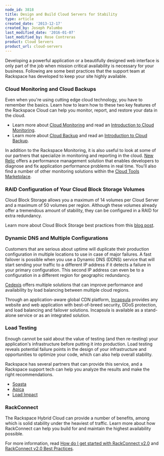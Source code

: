 ```yaml
---
node_id: 3818
title: Design and Build Cloud Servers for Stability
type: article
created_date: '2013-12-17'
created_by: Joseph Palumbo
last_modified_date: '2016-01-07'
last_modified_by: Rose Contreras
product: Cloud Servers
product_url: cloud-servers
---
```


Developing a powerful application or a beautifully designed web
interface is only part of the job when mission critical availability is
necessary for your business. Following are some best practices that the
support team at Rackspace has developed to keep your site highly
available.

### Cloud Monitoring and Cloud Backups

Even when you're using cutting edge cloud technology, you have to
remember the basics. Learn how to learn how to these two key features of
the Rackspace Cloud can help you monitor, report, and restore your data
in the cloud.

-   Learn more about [Cloud Monitoring](/how-to/available-checks-for-rackspace-monitoring)
    and read an [Introduction to Cloud Monitoring](https://community.rackspace.com/products/f/25/t/1892.aspx).
-   Learn more about [Cloud Backup](/how-to/rackspace-cloud-backup-overview)
    and read an [Introduction to Cloud Backup](https://community.rackspace.com/products/f/25/t/1887.aspx).

In addition to the Rackspace Monitoring, it is also useful to look at
some of our partners that specialize in monitoring and reporting in the
cloud. [New Relic](https://cloudtools.rackspace.com/apps/347#!overview) offers a
performance management solution that enables developers to diagnose and
fix application performance problems in real time. You'll also find a
number of other monitoring solutions within the [Cloud Tools Marketplace](https://cloudtools.rackspace.com/home#!category/65).

### RAID Configuration of Your Cloud Block Storage Volumes

Cloud Block Storage allows you a maximum of 14 volumes per Cloud Server
and a maximum of 50 volumes per region. Although these volumes already
offer a tremendous amount of stability, they can be configured in a RAID
for extra redundancy.

Learn more about Cloud Block Storage best practices from this [blog post](http://www.rackspace.com/blog/best-practices-for-cloud-block-storage/).

### Dynamic DNS and Multiple Configurations

Customers that are serious about uptime will duplicate their production
configuration in multiple locations to use in case of major failures. A
fast failover is possible when you use a Dynamic DNS (DDNS) service that
will start sending your traffic to a different IP address if it detects
a failure in your primary configuration. This second IP address can even
be to a configuration in a different region for geographic redundancy.

[Cedexis](https://cloudtools.rackspace.com/listing?q=cedexis#!/list/page/1/search=cedexis)
offers multiple solutions that can improve performance and availability
by load balancing between multiple cloud regions.

Through an application-aware global CDN platform,
[Incapsula](https://cloudtools.rackspace.com/apps/201?restoreSearch=true#!overview)
provides any website and web application with best-of-breed security,
DDoS protection, and load balancing and failover solutions. Incapsula
is available as a stand-alone service or as an integrated solution.

### Load Testing

Enough cannot be said about the value of testing (and then re-testing)
your application's infrastructure before putting it into production.
Load testing reveals potential failure points in the design of your
infrastructure and opportunities to optimize your code, which can also
help overall stability.

Rackspace has several partners that can provide this service, and a
Rackspace support tech can help you analyze the results and make the
right recommendations.

-   [Soasta](https://cloudtools.rackspace.com/apps/381?restoreSearch=true#!overview)
-   [Apica](https://cloudtools.rackspace.com/apps/207?restoreSearch=true#!overview)
-   [Load Impact](https://cloudtools.rackspace.com/apps/897?restoreSearch=true#!overview)

### RackConnect

The Rackspace Hybrid Cloud can provide a number of benefits, among which
is solid stability under the heaviest of traffic. Learn more about how
RackConnect can help you build for and maintain the highest availability
possible.

For more information, read [How do I get started with RackConnect v2.0](/how-to/rackconnect-v20) and
[RackConnect v2.0 Best Practices](/how-to/rackconnect-v20-best-practices).

